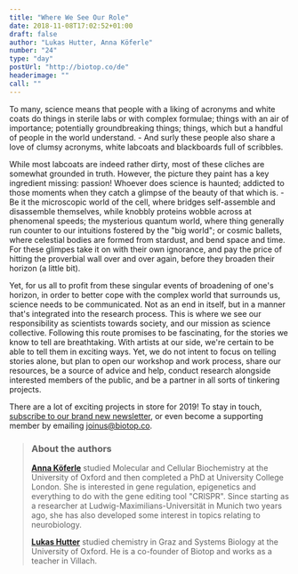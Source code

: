 ```yaml
---
title: "Where We See Our Role"
date: 2018-11-08T17:02:52+01:00
draft: false
author: "Lukas Hutter, Anna Köferle"
number: "24"
type: "day"
postUrl: "http://biotop.co/de"
headerimage: ""
call: ""
---
```

To many, science means that people with a liking of acronyms and white coats do things in sterile labs or with complex formulae; things with an air of importance; potentially groundbreaking things; things, which but a handful of people in the world understand. - And surly these people also share a love of clumsy acronyms, white labcoats and blackboards full of scribbles.

While most labcoats are indeed rather dirty, most of these cliches are somewhat grounded in truth. However, the picture they paint has a key ingredient missing: passion!
Whoever does science is haunted; addicted to those moments when they catch a glimpse of the beauty of that which is. - Be it the microscopic world of the cell, where bridges self-assemble and disassemble themselves, while knobbly proteins wobble across at phenomenal speeds; the mysterious quantum world, where thing generally run counter to our intuitions fostered by the "big world"; or cosmic ballets, where celestial bodies are formed from stardust, and bend space and time. For these glimpes take it on with their own ignorance, and pay the price of hitting the proverbial wall over and over again, before they broaden their horizon (a little bit).

Yet, for us all to profit from these singular events of broadening of one's horizon, in order to better cope with the complex world that surrounds us, science needs to be communicated. Not as an end in itself, but in a manner that's integrated into the research process.
This is where we see our responsibility as scientists towards society, and our mission as science collective.
Following this route promises to be fascinating, for the stories we know to tell are breathtaking. With artists at our side, we're certain to be able to tell them in exciting ways. Yet, we do not intent to focus on telling stories alone, but plan to open our workshop and work process, share our resources, be a source of advice and help, conduct research alongside interested members of the public, and be a partner in all sorts of tinkering projects.

There are a lot of exciting projects in store for 2019! To stay in touch, [subscribe to our brand new newsletter](https://mailchi.mp/762223d8965a/biotop-newsletter), or even become a supporting member by emailing [joinus@biotop.co](mailto:joinus@biotop.co).

> ### About the authors
>**[Anna Köferle](http://biotop.co/en/person/anna-koeferle/)** studied Molecular and Cellular Biochemistry at the University of Oxford and then completed a PhD at University College London. She is interested in gene regulation, epigenetics and everything to do with the gene editing tool "CRISPR". Since starting as a researcher at Ludwig-Maximilians-Universität in Munich two years ago, she has also developed some interest in topics relating to neurobiology.
>
> **[Lukas Hutter](http://biotop.co/en/person/lukas-hutter/)** studied chemistry in Graz and Systems Biology at the University of Oxford. He is a co-founder of Biotop and works as a teacher in Villach.

<!--more-->
